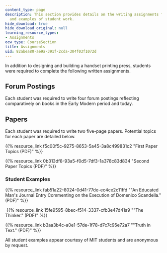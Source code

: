 ```yaml
---
content_type: page
description: This section provides details on the writing assignments for the course
  and examples of student work.
hide_download: true
hide_download_original: null
learning_resource_types:
- Assignments
ocw_type: CourseSection
title: Assignments
uid: 82abea80-ae9a-391f-2cda-304f03f1072d
---
```


In addition to designing and building a handset printing press, students were required to complete the following written assignments.

Forum Postings
--------------

Each student was required to write four forum postings reflecting comparatively on books in the Early Modern period and today.

Papers
------

Each student was required to write two five-page papers. Potential topics for each paper are detailed below.

{{% resource_link f5c00f5c-9275-8653-5a45-3a8c499831c2 "First Paper Topics (PDF)" %}}

{{% resource_link 0b313df8-93a5-f0d5-7df3-1a378c83d834 "Second Paper Topics (PDF)" %}}

### Student Examples

{{% resource_link fab51a22-8024-0d41-77de-ec4ce2c11ffd "\"An Educated Man's Journal Entry Commenting on the Execution of Domenico Scandella.\" (PDF)" %}}

 {{% resource_link 15fe9595-8bec-f514-3337-cfb3e47d41a9 "\"The Thinker.\" (PDF)" %}}

{{% resource_link b3aa3b4c-a0e1-57de-1f78-d7c7c95e72a7 "\"Truth in Text.\" (PDF)" %}}

All student examples appear courtesy of MIT students and are anonymous by request.